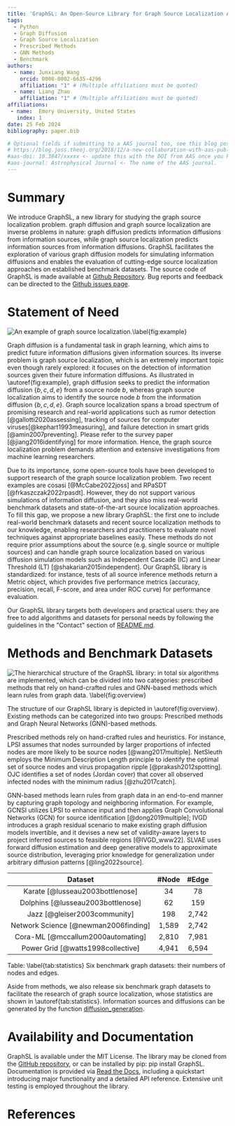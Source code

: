 ```yaml
---
title: 'GraphSL: An Open-Source Library for Graph Source Localization Approaches and Benchmark Datasets'
tags:
  - Python
  - Graph Diffusion
  - Graph Source Localization
  - Prescribed Methods
  - GNN Methods
  - Benchmark
authors:
  - name: Junxiang Wang
    orcid: 0000-0002-6635-4296
    affiliation: "1" # (Multiple affiliations must be quoted)
  - name: Liang Zhao
    affiliation: "1" # (Multiple affiliations must be quoted)
affiliations:
 - name:  Emory University, United States
   index: 1
date: 25 Feb 2024
bibliography: paper.bib

# Optional fields if submitting to a AAS journal too, see this blog post:
# https://blog.joss.theoj.org/2018/12/a-new-collaboration-with-aas-publishing
#aas-doi: 10.3847/xxxxx <- update this with the DOI from AAS once you know it.
#aas-journal: Astrophysical Journal <- The name of the AAS journal.
---
```


# Summary

We introduce GraphSL, a new library for studying the graph source localization problem. graph diffusion and graph source localization are inverse problems in nature: graph diffusion predicts information diffusions from information sources, while graph source localization predicts information sources from information diffusions. GraphSL facilitates the exploration of various graph diffusion models for simulating information diffusions and enables the evaluation of cutting-edge source localization approaches on established benchmark datasets. The source code of GraphSL is made available at [Github Repository](https://github.com/xianggebenben/GraphSL). Bug reports and feedback can be directed to the [Github issues page](https://github.com/xianggebenben/GraphSL/issues).


# Statement of Need

![An example of graph source localization.\label{fig:example}](SL_example.png)

Graph diffusion is a fundamental task in graph learning, which aims to predict future information diffusions given information sources. Its inverse problem is graph source localization, which is an extremely important topic even though rarely explored: it focuses on the detection of information sources given their future information diffusions. As illustrated in \autoref{fig:example}, graph diffusion seeks to predict the information diffusion $\{b,c,d,e\}$ from a source node $b$, whereas graph source localization aims to identify the source node $b$ from the information diffusion $\{b,c,d,e\}$. Graph source localization spans a broad spectrum of promising research and real-world applications such as rumor detection [@gallotti2020assessing], tracking of sources for computer viruses[@kephart1993measuring], and failure detection in smart grids [@amin2007preventing]. Please refer to the survey paper [@jiang2016identifying] for more information. Hence, the graph source localization problem demands attention and extensive investigations from machine learning researchers.

Due to its importance, some open-source tools have been developed to support research of the graph source localization problem. Two recent examples are cosasi [@McCabe2022joss] and RPaSDT [@frkaszczak2022rpasdt]. However, they do not support various simulations of information diffusion, and they also miss real-world benchmark datasets and state-of-the-art source localization approaches. To fill this gap, we propose a new library GraphSL: the first one to include real-world benchmark datasets and recent source localization methods to our knowledge, enabling researchers and practitioners to evaluate novel techniques against appropriate baselines easily. These methods do not require prior assumptions about the source (e.g. single source or multiple sources) and can handle graph source localization based on various diffusion simulation models such as Independent Cascade (IC) and Linear Threshold (LT) [@shakarian2015independent]. Our GraphSL library is standardized: for instance, tests of all source inference methods return a Metric object, which provides five performance metrics (accuracy, precision, recall, F-score, and area under ROC curve) for performance evaluation.

Our GraphSL library targets both developers and practical users: they are free to add algorithms and datasets for personal needs by following the guidelines in the "Contact" section of [README.md](https://github.com/xianggebenben/GraphSL/blob/main/README.md).

# Methods and Benchmark Datasets

![The hierarchical structure of the GraphSL library: in total six algorithms are implemented, which can be divided into two categories: prescribed methods that rely on hand-crafted rules and GNN-based methods which learn rules from graph data. \label{fig:overview}](overview.png)

The structure of our GraphSL library is depicted in \autoref{fig:overview}. Existing methods can be categorized into two groups: Prescribed methods and Graph Neural Networks (GNN)-based methods.

Prescribed methods rely on hand-crafted rules and heuristics. For instance, LPSI assumes that nodes surrounded by larger proportions
of infected nodes are more likely to be source nodes [@wang2017multiple]. NetSleuth employs the Minimum Description Length principle to identify the optimal set of source nodes and virus propagation ripple [@prakash2012spotting]. OJC identifies a set of nodes (Jordan cover) that cover all observed infected nodes with the minimum radius [@zhu2017catch].

GNN-based methods learn rules from graph data in an end-to-end manner by capturing graph topology and neighboring information. For example, GCNSI utilizes LPSI to enhance input and then applies Graph Convolutional Networks (GCN) for source identification [@dong2019multiple]; IVGD introduces a graph residual scenario to make existing graph diffusion models invertible, and it devises a new set of validity-aware layers to project inferred sources to feasible regions [@IVGD_www22]. SLVAE uses forward diffusion estimation and deep generative models to approximate source distribution, leveraging prior knowledge for generalization under arbitrary diffusion patterns [@ling2022source].

|       Dataset      |  #Node |  #Edge
|:------------------:|:------:|:------:|
|       Karate [@lusseau2003bottlenose]       |   34   |   78
|      Dolphins [@lusseau2003bottlenose]     |   62   |   159
|         Jazz [@gleiser2003community]       |   198  |  2,742 
| Network   Science [@newman2006finding] |  1,589 |  2,742 |
|       Cora-ML [@mccallum2000automating]     |  2,810 |  7,981 |
|    Power   Grid [@watts1998collective]    |  4,941 |  6,594 |

Table: \label{tab:statistics}   Six benchmark graph datasets: their numbers of nodes and edges.

Aside from methods, we also release six benchmark graph datasets to facilitate the research of graph source localization, whose statistics are shown in \autoref{tab:statistics}. Information sources and diffusions can be generated by the function [diffusion_generation](https://graphsl.readthedocs.io/en/latest/GraphSL.html#GraphSL.utils.diffusion_generation).

# Availability and Documentation

GraphSL is available under the MIT License. The library may be cloned from the [GitHub repository](https://github.com/xianggebenben/GraphSL), or can be installed by pip: pip install GraphSL. Documentation is provided via [Read the Docs](https://graphsl.readthedocs.io/en/latest/index.html), including a quickstart introducing major functionality and a detailed API reference. Extensive unit testing is employed throughout the library.

# References
